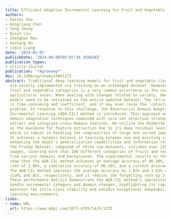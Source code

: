```yaml
---
title: Efficient Adaptive Incremental Learning for Fruit and Vegetable Classification
authors:
- Kaitai Guo
- Hongliang Chen
- Yang Zheng
- Qixin Liu
- Shenghan Ren
- Haihong Hu
- Jimin Liang
date: '2024-01-01'
publishDate: '2024-08-08T05:07:34.358028Z'
publication_types:
- article-journal
publication: '*Agronomy*'
doi: 10.3390/agronomy14061275
abstract: Traditional deep learning models for fruit and vegetable classification
  are usually implemented via training on an unchanged dataset. However, changing
  fruit and vegetable categories is a very common occurrence in the context of real
  agricultural sales. When dealing with changes related to variety, deep learning
  models need to be retrained on the entire updated dataset. The retraining process
  is time-consuming and inefficient, and it may even cause the ‘catastrophic forgetting’
  problem. In response to this challenge, the Adversarial Domain Adaptation Class
  Incremental Learning (ADA-CIL) method is introduced. This approach employs adversarial
  domain adaptation techniques combined with core-set selection strategies to effectively
  extract and integrate cross-domain features. We utilize the ResNet34 architecture
  as the backbone for feature extraction due to its deep residual learning framework,
  which is robust in handling the complexities of large and varied image datasets.
  It achieves a dynamic balance in learning between new and existing categories, significantly
  enhancing the model’s generalization capabilities and information retention efficiency.
  The FruVeg dataset, composed of three sub-datasets, includes over 120,000 color
  images, covering more than 100 different categories of fruits and vegetables collected
  from various domains and backgrounds. The experimental results on the FruVeg dataset
  show that the ADA-CIL method achieves an average accuracy of 96.30%, a forgetting
  rate of 2.96%, a cumulative accuracy of 96.26%, and a current accuracy of 98.60%.
  The ADA-CIL method improves the average accuracy by 1.65% and 1.82% compared to
  iCaRL and BiC, respectively, and it reduces the forgetting rate by 2.69% and 2.76%.
  These performance metrics demonstrate the ADA-CIL method’s impressive ability to
  handle incremental category and domain changes, highlighting its capability to effectively
  maintain the intra-class stability and exhibit exceptional adaptability in dynamic
  learning environments.
links:
- name: URL
  url: https://www.mdpi.com/2073-4395/14/6/1275
---
```

